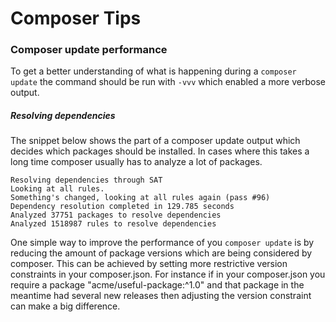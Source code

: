# Composer Tips

### Composer update performance

To get a better understanding of what is happening during a `composer update` the command should be run with `-vvv` which enabled a more verbose output.

##### Resolving dependencies

The snippet below shows the part of a composer update output which decides which packages should be installed. In cases where this takes a long time composer usually has to analyze a lot of packages.
```
Resolving dependencies through SAT
Looking at all rules.
Something's changed, looking at all rules again (pass #96)
Dependency resolution completed in 129.785 seconds
Analyzed 37751 packages to resolve dependencies
Analyzed 1518987 rules to resolve dependencies
```
One simple way to improve the performance of you `composer update` is by reducing the amount of package versions which are being considered by composer. This can be achieved by setting more restrictive version constraints in your composer.json. For instance if in your composer.json you require a package "acme/useful-package:^1.0" and that package in the meantime had several new releases then adjusting the version constraint can make a big difference.
